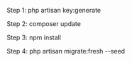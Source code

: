 Step 1: php artisan key:generate

Step 2: composer update

Step 3: npm install

Step 4: php artisan migrate:fresh --seed

